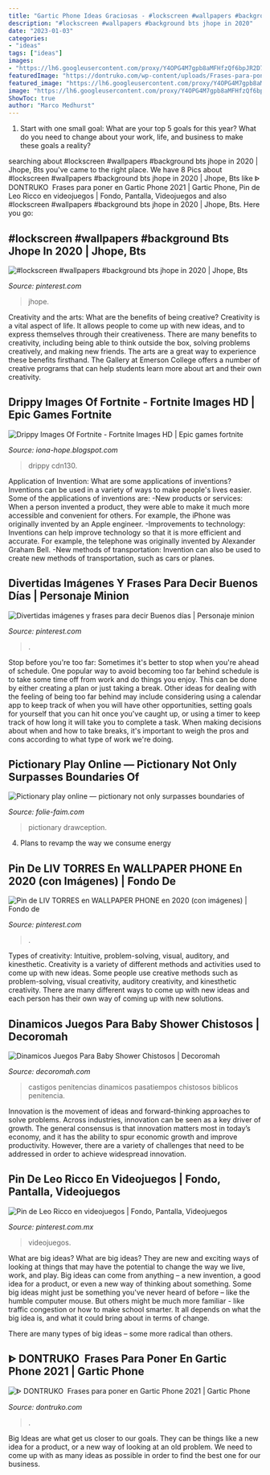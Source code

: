 ```yaml
---
title: "Gartic Phone Ideas Graciosas - #lockscreen #wallpapers #background Bts Jhope In 2020"
description: "#lockscreen #wallpapers #background bts jhope in 2020"
date: "2023-01-03"
categories:
- "ideas"
tags: ["ideas"]
images:
- "https://lh6.googleusercontent.com/proxy/Y4OPG4M7gpb8aMFHfzQf6bpJR2D7-dHqFlTEUxrQ4HkCNkOMNKp4kB-Xt2hoxjZ9Gevtev--c0Pxm6_u_uCQG-c=w1200-h630-p-k-no-nu"
featuredImage: "https://dontruko.com/wp-content/uploads/Frases-para-poner-en-Gartic-Phone.jpeg"
featured_image: "https://lh6.googleusercontent.com/proxy/Y4OPG4M7gpb8aMFHfzQf6bpJR2D7-dHqFlTEUxrQ4HkCNkOMNKp4kB-Xt2hoxjZ9Gevtev--c0Pxm6_u_uCQG-c=w1200-h630-p-k-no-nu"
image: "https://lh6.googleusercontent.com/proxy/Y4OPG4M7gpb8aMFHfzQf6bpJR2D7-dHqFlTEUxrQ4HkCNkOMNKp4kB-Xt2hoxjZ9Gevtev--c0Pxm6_u_uCQG-c=w1200-h630-p-k-no-nu"
ShowToc: true
author: "Marco Medhurst"
---
```



1. Start with one small goal: What are your top 5 goals for this year? What do you need to change about your work, life, and business to make these goals a reality? 

	

		
searching about #lockscreen #wallpapers #background bts jhope in 2020 | Jhope, Bts you've came to the right place. We have 8 Pics about #lockscreen #wallpapers #background bts jhope in 2020 | Jhope, Bts like ᐈ DONTRUKO ️ Frases para poner en Gartic Phone 2021 | Gartic Phone, Pin de Leo Ricco en videojuegos | Fondo, Pantalla, Videojuegos and also #lockscreen #wallpapers #background bts jhope in 2020 | Jhope, Bts. Here you go:
		
    
## #lockscreen #wallpapers #background Bts Jhope In 2020 | Jhope, Bts

<img loading=lazy src="https://i.pinimg.com/originals/f4/c9/d4/f4c9d4344d259cb3ca4ed62dc982c49c.jpg" onerror="this.onerror=null;this.src='https://tse2.mm.bing.net/th?id=OIP.FMfsA-0pY4qFa3QTYRfYLgHaQC&amp;pid=15.1';" alt="#lockscreen #wallpapers #background bts jhope in 2020 | Jhope, Bts">

_Source: pinterest.com_

>jhope. 

	

Creativity and the arts: What are the benefits of being creative?
Creativity is a vital aspect of life. It allows people to come up with new ideas, and to express themselves through their creativeness. There are many benefits to creativity, including being able to think outside the box, solving problems creatively, and making new friends. The arts are a great way to experience these benefits firsthand. The Gallery at Emerson College offers a number of creative programs that can help students learn more about art and their own creativity.

    
## Drippy Images Of Fortnite - Fortnite Images HD | Epic Games Fortnite

<img loading=lazy src="https://lh6.googleusercontent.com/proxy/Y4OPG4M7gpb8aMFHfzQf6bpJR2D7-dHqFlTEUxrQ4HkCNkOMNKp4kB-Xt2hoxjZ9Gevtev--c0Pxm6_u_uCQG-c=w1200-h630-p-k-no-nu" onerror="this.onerror=null;this.src='https://tse1.mm.bing.net/th?id=OIP.ImWTf4qR0Lf-ovGGZKnjZQHaEG&amp;pid=15.1';" alt="Drippy Images Of Fortnite - Fortnite Images HD | Epic games fortnite">

_Source: iona-hope.blogspot.com_

>drippy cdn130. 

	

Application of Invention: What are some applications of inventions?
Inventions can be used in a variety of ways to make people's lives easier. Some of the applications of inventions are: 
-New products or services: When a person invented a product, they were able to make it much more accessible and convenient for others. For example, the iPhone was originally invented by an Apple engineer. 
-Improvements to technology: Inventions can help improve technology so that it is more efficient and accurate. For example, the telephone was originally invented by Alexander Graham Bell. 
-New methods of transportation: Invention can also be used to create new methods of transportation, such as cars or planes.

    
## Divertidas Imágenes Y Frases Para Decir Buenos Días | Personaje Minion

<img loading=lazy src="https://i.pinimg.com/originals/d6/2d/ff/d62dffbfee5d20179bed395b849c32f9.jpg" onerror="this.onerror=null;this.src='https://tse4.mm.bing.net/th?id=OIP.7ySmNf4GekngoaU_ZbVdggHaNJ&amp;pid=15.1';" alt="Divertidas imágenes y frases para decir Buenos días | Personaje minion">

_Source: pinterest.com_

>. 

	

Stop before you're too far: Sometimes it's better to stop when you're ahead of schedule.
One popular way to avoid becoming too far behind schedule is to take some time off from work and do things you enjoy. This can be done by either creating a plan or just taking a break. Other ideas for dealing with the feeling of being too far behind may include considering using a calendar app to keep track of when you will have other opportunities, setting goals for yourself that you can hit once you've caught up, or using a timer to keep track of how long it will take you to complete a task. When making decisions about when and how to take breaks, it's important to weigh the pros and cons according to what type of work we're doing.

    
## Pictionary Play Online — Pictionary Not Only Surpasses Boundaries Of

<img loading=lazy src="https://folie-faim.com/oihi/Sbbw0YCcxLrcMa3AfpfBnQAAAA.jpg" onerror="this.onerror=null;this.src='https://tse1.mm.bing.net/th?id=OIP.Cfr_ZmTfek5vW7XbUs5myQAAAA&amp;pid=15.1';" alt="Pictionary play online — pictionary not only surpasses boundaries of">

_Source: folie-faim.com_

>pictionary drawception. 

	

4. Plans to revamp the way we consume energy 

    
## Pin De LIV TORRES En WALLPAPER PHONE En 2020 (con Imágenes) | Fondo De

<img loading=lazy src="https://i.pinimg.com/originals/0d/1c/c6/0d1cc6e0af735410024037dad6553aa4.jpg" onerror="this.onerror=null;this.src='https://tse2.mm.bing.net/th?id=OIP.k5ccFdFX4VfMDAlmALc_FgHaNJ&amp;pid=15.1';" alt="Pin de LIV TORRES en WALLPAPER PHONE en 2020 (con imágenes) | Fondo de">

_Source: pinterest.com_

>. 

	

Types of creativity: Intuitive, problem-solving, visual, auditory, and kinesthetic.
Creativity is a variety of different methods and activities used to come up with new ideas. Some people use creative methods such as problem-solving, visual creativity, auditory creativity, and kinesthetic creativity. There are many different ways to come up with new ideas and each person has their own way of coming up with new solutions.

    
## Dinamicos Juegos Para Baby Shower Chistosos | Decoromah

<img loading=lazy src="https://4.bp.blogspot.com/_pRkANagWuU4/TRC81K1JsfI/AAAAAAAAAA8/jwCQ2pKCmSg/s1600/penitencias+y+castigos.png" onerror="this.onerror=null;this.src='https://tse1.mm.bing.net/th?id=OIP.en6lXEIj3x3_biRccopm3QHaIA&amp;pid=15.1';" alt="Dinamicos Juegos Para Baby Shower Chistosos | Decoromah">

_Source: decoromah.com_

>castigos penitencias dinamicos pasatiempos chistosos biblicos penitencia. 

	

Innovation is the movement of ideas and forward-thinking approaches to solve problems. Across industries, innovation can be seen as a key driver of growth. The general consensus is that innovation matters most in today’s economy, and it has the ability to spur economic growth and improve productivity. However, there are a variety of challenges that need to be addressed in order to achieve widespread innovation.

    
## Pin De Leo Ricco En Videojuegos | Fondo, Pantalla, Videojuegos

<img loading=lazy src="https://i.pinimg.com/736x/15/ea/a5/15eaa531aa3c29712f84214a39755877.jpg" onerror="this.onerror=null;this.src='https://tse3.mm.bing.net/th?id=OIP.S61FTqpoexaAerEMu8tYKwHaQc&amp;pid=15.1';" alt="Pin de Leo Ricco en videojuegos | Fondo, Pantalla, Videojuegos">

_Source: pinterest.com.mx_

>videojuegos. 

	

What are big ideas?
What are big ideas? They are new and exciting ways of looking at things that may have the potential to change the way we live, work, and play. Big ideas can come from anything – a new invention, a good idea for a product, or even a new way of thinking about something.
Some big ideas might just be something you've never heard of before – like the humble computer mouse. But others might be much more familiar - like traffic congestion or how to make school smarter. It all depends on what the big idea is, and what it could bring about in terms of change.

There are many types of big ideas – some more radical than others.

    
## ᐈ DONTRUKO ️ Frases Para Poner En Gartic Phone 2021 | Gartic Phone

<img loading=lazy src="https://dontruko.com/wp-content/uploads/Frases-para-poner-en-Gartic-Phone.jpeg" onerror="this.onerror=null;this.src='https://tse1.mm.bing.net/th?id=OIP.6q0htqhQpas6CW9ijYALBAHaEK&amp;pid=15.1';" alt="ᐈ DONTRUKO ️ Frases para poner en Gartic Phone 2021 | Gartic Phone">

_Source: dontruko.com_

>. 

	

Big Ideas are what get us closer to our goals. They can be things like a new idea for a product, or a new way of looking at an old problem. We need to come up with as many ideas as possible in order to find the best one for our business.

